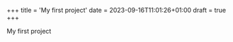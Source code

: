 +++
title = 'My first project'
date = 2023-09-16T11:01:26+01:00
draft = true
+++


My first project
